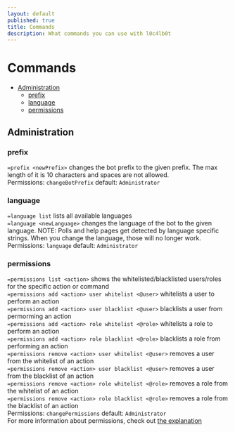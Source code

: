 ```yaml
---
layout: default
published: true
title: Commands
description: What commands you can use with l0c4lb0t
---
```

# Commands
<!-- here should be the quickjump links -->
- [Administration](#administration)
  - [prefix](#prefix)
  - [language](#language)
  - [permissions](#permissions)

## Administration

### prefix
`=prefix <newPrefix>` changes the bot prefix to the given prefix. The max length of it is 10 characters and spaces are not allowed.<br>
Permissions: `changeBotPrefix` default: `Administrator`

### language
`=language list` lists all available languages<br>
`=language <newLanguage>` changes the language of the bot to the given language. NOTE: Polls and help pages get detected by language specific strings. When you change the language, those will no longer work.<br>
Permissions: `language` default: `Administrator`

### permissions
`=permissions list <action>` shows the whitelisted/blacklisted users/roles for the specific action or command<br>
`=permissions add <action> user whitelist <@user>` whitelists a user to perform an action<br>
`=permissions add <action> user blacklist <@user>` blacklists a user from permorming an action<br>
`=permissions add <action> role whitelist <@role>` whitelists a role to perform an action<br>
`=permissions add <action> role blacklist <@role>` blacklists a role from performing an action<br>
`=permissions remove <action> user whitelist <@user>` removes a user from the whitelist of an action<br>
`=permissions remove <action> user blacklist <@user>` removes a user from the blacklist of an action<br>
`=permissions remove <action> role whitelist <@role>` removes a role from the whitelist of an action<br>
`=permissions remove <action> role blacklist <@role>` removes a role from the blacklist of an action<br>
Permissions: `changePermissions` default: `Administrator`<br>
For more information about permissions, check out [the explanation](./permissionManagement.html)

